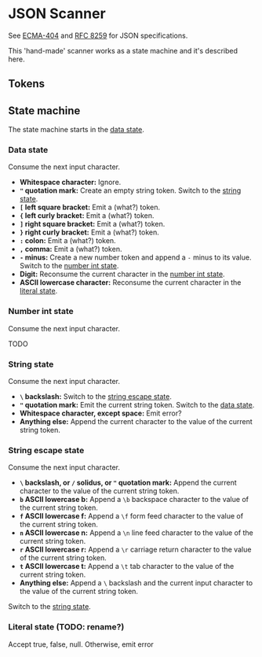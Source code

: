 # JSON Scanner

See [ECMA-404](https://datatracker.ietf.org/doc/html/rfc8259#ref-ECMA-404) and [RFC 8259](https://datatracker.ietf.org/doc/html/rfc8259) for JSON specifications.

This 'hand-made' scanner works as a state machine and it's described here.

## Tokens

## State machine

The state machine starts in the [data state](#data-state).

### Data state

Consume the next input character.

* **Whitespace character:** Ignore.
* **`"` quotation mark:** Create an empty string token. Switch to the [string state](#string-state).
* **`[` left square bracket:** Emit a (what?) token.
* **`{` left curly bracket:** Emit a (what?) token.
* **`]` right square bracket:** Emit a (what?) token.
* **`}` right curly bracket:** Emit a (what?) token.
* **`:` colon:** Emit a (what?) token.
* **`,` comma:** Emit a (what?) token.
* **`-` minus:** Create a new number token and append a `-` minus to its value. Switch to the [number int state](#number-int-state).
* **Digit:** Reconsume the current character in the [number int state](#number-int-state).
* **ASCII lowercase character:** Reconsume the current character in the [literal state](#literal-state-todo-rename).

### Number int state

Consume the next input character.

TODO

### String state

Consume the next input character.

* **`\` backslash:** Switch to the [string escape state](#string-escape-state).
* **`"` quotation mark:** Emit the current string token. Switch to the [data state](#data-state).
* **Whitespace character, except space:** Emit error?
* **Anything else:** Append the current character to the value of the current string token.

### String escape state

Consume the next input character.

* **`\` backslash, or `/` solidus, or `"` quotation mark:** Append the current character to the value of the current string token.
* **`b` ASCII lowercase b:** Append a `\b` backspace character to the value of the current string token.
* **`f` ASCII lowercase f:** Append a `\f` form feed character to the value of the current string token.
* **`n` ASCII lowercase n:** Append a `\n` line feed character to the value of the current string token.
* **`r` ASCII lowercase r:** Append a `\r` carriage return character to the value of the current string token.
* **`t` ASCII lowercase t:** Append a `\t` tab character to the value of the current string token.
* **Anything else:** Append a `\` backslash and the current input character to the value of the current string token.

Switch to the [string state](#string-state).

### Literal state (TODO: rename?)

Accept true, false, null. Otherwise, emit error